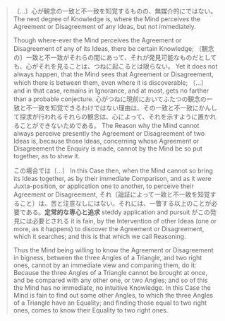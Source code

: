 
> 〔…〕心が観念の一致と不一致を知覚するものの、無媒介的にではない。
> The next degree of Knowledge is, where the Mind perceives the Agreement or Disagreement of any Ideas, but not immediately. 
> 
> Though where-ever the Mind perceives the Agreement or Disagreement of any of its Ideas, there be certain Knowledge; 
> 〔観念の〕一致と不一致がそれらの間にあって、それが発見可能なものだとしても、心がそれを見ることは、つねに起こるとは限らない。
> Yet it does not always happen, that the Mind sees that Agreement or Disagreement, which there is between them, even where it is discoverable; 
> 〔…〕
> and in that case, remains in Ignorance, and at most, gets no farther than a probable conjecture. 
> 心がつねに現前においてふたつの観念の一致と不一致を知覚できるわけではない理由は、その一致と不一致にかんして探求が行われるそれらの観念は、心によって、それを示すように置かれることができないためである。
> The Reason why the Mind cannot always perceive presently the Agreement or Disagreement of two Ideas is, because those Ideas, concerning whose Agreement or Disagreement the Enquiry is made, cannot by the Mind be so put together, as to shew it. 
> 
> この場合では〔…〕
> In this Case then, when the Mind cannot so bring its Ideas together, as by their immediate Comparison, and as it were Juxta-position, or application one to another, to perceive their Agreement or Disagreement, 
> それ〔論証によって一致と不一致を知覚すること〕は、苦と注意なしにはない。それには、一瞥する以上のことが必要である。**定常的な専心と追求** steddy application and pursuit がこの発見には必要とされる
> it is fain, by the Intervention of other Ideas (one or more, as it happens) to discover the Agreement or Disagreement, which it searches; and this is that which we call Reasoning. 
> 
> Thus the Mind being willing to know the Agreement or Disagreement in bigness, between the three Angles of a Triangle, and two right ones, cannot by an immediate view and comparing them, do it: Because the three Angles of a Triangle cannot be brought at once, and be compared with any other one, or two Angles; and so of this the Mind has no immediate, no intuitive Knowledge. In this Case the Mind is fain to find out some other Angles, to which the three Angles of a Triangle have an Equality; and finding those equal to two right ones, comes to know their Equality to two right ones.




